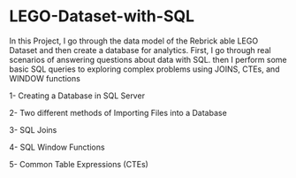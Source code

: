 # LEGO-Dataset-with-SQL
In this Project, I go through the data model of the Rebrick able LEGO Dataset and then create a database for analytics. First, I go through real scenarios of answering questions about data with SQL. then I perform some basic SQL queries to exploring complex problems using JOINS, CTEs, and WINDOW functions


1- Creating a Database in SQL Server

2- Two different methods of Importing Files into a Database

3- SQL Joins

4- SQL Window Functions

5- Common Table Expressions (CTEs)
